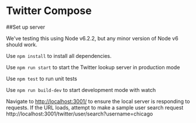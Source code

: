 # Twitter Compose

##Set up server

We've testing this using Node v6.2.2, but any minor version of Node v6 should work.

Use `npm install` to install all dependencies.

Use `npm run start` to start the Twitter lookup server in production mode

Use `npm test` to run unit tests

Use `npm run build-dev` to start development mode with watch

Navigate to [http://localhost:3001/](http://localhost:3001/) to ensure the local server is responding to requests. If the URL loads, attempt to make a sample user search request http://localhost:3001/twitter/user/search?username=chicago